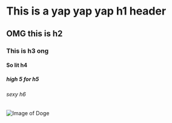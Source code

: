 # This is a yap yap yap h1 header
## OMG this is h2
### This is h3 ong
#### So lit h4
##### high 5 for h5
###### sexy h6
![Image of Doge](https://media-cldnry.s-nbcnews.com/image/upload/newscms/2021_23/3481186/210608-doge-nft-2x1-cs.jpg)
